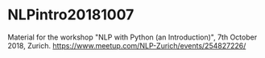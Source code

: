 # NLPintro20181007

Material for the workshop "NLP with Python (an Introduction)", 7th October 2018, Zurich.
https://www.meetup.com/NLP-Zurich/events/254827226/

